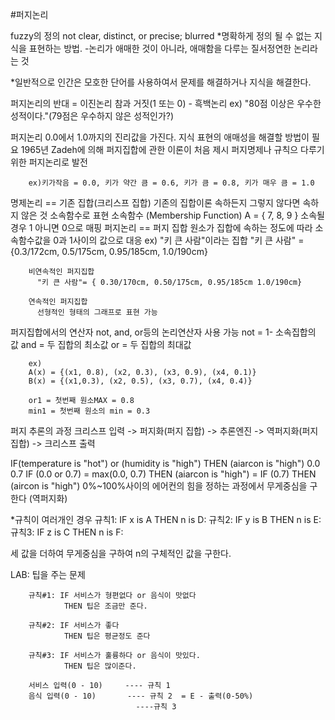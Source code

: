 #퍼지논리

fuzzy의 정의
  not clear, distinct, or precise; blurred
  *명확하게 정의 될 수 없는 지식을 표현하는 방법.
    -논리가 애매한 것이 아니라, 애매함을 다루는 질서정연한 논리라는 것

  *일반적으로 인간은 모호한 단어를 사용하여서 문제를 해결하거나 지식을 해결한다.


퍼지논리의 반대 = 이진논리
        참과 거짓(1 또는 0) - 흑백논리
        ex) "80점 이상은 우수한 성적이다."(79점은 우수하지 않은 성적인가?)


퍼지논리
        0.0에서 1.0까지의 진리값을 가진다.
        지식 표현의 애매성을 해결할 방법이 필요
        1965년  Zadeh에 의해 퍼지집합에 관한 이론이 처음 제시
        퍼지명제나 규칙으 다루기 위한 퍼지논리로 발전

        ex)키가작음 = 0.0, 키가 약간 큼 = 0.6, 키가 큼 = 0.8, 키가 매우 큼 = 1.0

명제논리 == 기존 집합(크리스프 집합)
        기존의 집합이론
        속하든지 그렇지 않다면 속하지 않은 것
        소속함수로 표현
                소속함수 (Membership Function)
                        A = { 7, 8, 9 }
                        소속될 경우 1 아니면 0으로 매핑
퍼지논리 == 퍼지 집합
        원소가 집합에 속하는 정도에 따라 소속함수값을 0과 1사이의 값으로 대응
        ex) "키 큰 사람"이라는 집합
        "키 큰 사람" = {0.3/172cm, 0.5/175cm, 0.95/185cm, 1.0/190cm}

        비연속적인 퍼지집합
          "키 큰 사람"= { 0.30/170cm, 0.50/175cm, 0.95/185cm 1.0/190cm}

        연속적인 퍼지집합
          선형적인 형태의 그래프로 표현 가능

퍼지집합에서의 연산자
        not, and, or등의 논리연산자 사용 가능
        not = 1- 소속집합의 값
        and = 두 집합의 최소값
        or = 두 집합의 최대값

        ex)
        A(x) = {(x1, 0.8), (x2, 0.3), (x3, 0.9), (x4, 0.1)}
        B(x) = {(x1,0.3), (x2, 0.5), (x3, 0.7), (x4, 0.4)}

        or1 = 첫번째 원소MAX = 0.8
        min1 = 첫번째 원소의 min = 0.3

퍼지 추론의 과정
        크리스프 입력 -> 퍼지화(퍼지 집합) -> 추론엔진 -> 역퍼지화(퍼지 집합) -> 크리스프 출력

IF(temperature is "hot") or (humidity is "high") THEN (aiarcon is "high")
                   0.0                     0.7
IF (0.0 or 0.7) = max(0.0, 0.7)  THEN (aiarcon is "high")
 = IF (0.7) THEN (aircon is "high")
 0%~100%사이의 에어컨의 힘을 정하는 과정에서 무게중심을 구한다 (역퍼지화)

 *규칙이 여러개인 경우
규칙1: IF x is A THEN n is D:
규칙2: IF y is B THEN n is E:
규칙3: IF z is C THEN n is F:

세 값을 더하여 무게중심을 구하여 n의 구체적인 값을 구한다.

LAB: 팁을 주는 문제

        규칙#1: IF 서비스가 형편없다 or 음식이 맛없다
                THEN 팁은 조금만 준다.

        규칙#2: IF 서비스가 좋다
                THEN 팁은 평균정도 준다

        규칙#3: IF 서비스가 훌륭하다 or 음식이 맛있다.
                THEN 팁은 많이준다.

        서비스 입력(0 - 10)     ---- 규칙 1
        음식 입력(0 - 10)       ---- 규칙 2  = E - 출력(0-50%)
                                ----규칙 3
